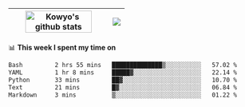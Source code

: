| <a href="https://github.com/anuraghazra/github-readme-stats"><img width="85%" src="https://github-readme-stats.vercel.app/api?username=kowyo&show_icons=true&hide_border=true&theme=transparent" alt="Kowyo's github stats" /></a> | <a href="https://github.com/anuraghazra/github-readme-stats"><img align="center" src="https://github-readme-stats.vercel.app/api/top-langs/?username=kowyo&exclude_repo=Engineering-Competition-Robot,mobile-robot&hide=c,assembly,shaderlab,hlsl,mathematica,cmake&layout=compact&hide_border=true&theme=transparent" /></a> |
| ------------- | ------------- |

📊 **This week I spent my time on**
<!--START_SECTION:waka-->

```txt
Bash         2 hrs 55 mins   ██████████████▒░░░░░░░░░░   57.02 %
YAML         1 hr 8 mins     █████▓░░░░░░░░░░░░░░░░░░░   22.14 %
Python       33 mins         ██▓░░░░░░░░░░░░░░░░░░░░░░   10.70 %
Text         21 mins         █▓░░░░░░░░░░░░░░░░░░░░░░░   06.84 %
Markdown     3 mins          ▒░░░░░░░░░░░░░░░░░░░░░░░░   01.22 %
```

<!--END_SECTION:waka-->
